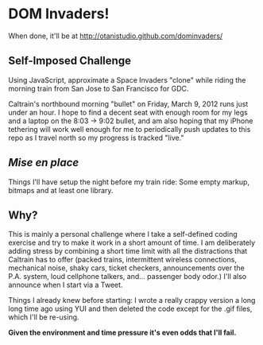 DOM Invaders!
=============
When done, it'll be at http://otanistudio.github.com/dominvaders/

Self-Imposed Challenge
----------------------
Using JavaScript, approximate a Space Invaders "clone" while riding the morning train from San Jose to San Francisco for GDC. 

Caltrain's northbound morning "bullet" on Friday, March 9, 2012 runs just under an hour. I hope to find a decent seat with enough room for my legs and a laptop on the 8:03 &rarr; 9:02 bullet, and am also hoping that my iPhone tethering will work well enough for me to periodically push updates to this repo as I travel north so my progress is tracked "live."

*Mise en place*
---------------
Things I'll have setup the night before my train ride: Some empty markup, bitmaps and at least one library.

Why?
----
This is mainly a personal challenge where I take a self-defined coding exercise and try to make it work in a short amount of time. I am deliberately adding stress by combining a short time limit with all the distractions that Caltrain has to offer (packed trains, intermittent wireless connections, mechanical noise, shaky cars, ticket checkers, announcements over the P.A. system, loud cellphone talkers, and... passenger body odor.) I'll also announce when I start via a Tweet.

Things I already knew before starting: I wrote a really crappy version a long long time ago using YUI and then deleted the code except for the .gif files, which I'll be re-using.

**Given the environment and time pressure it's even odds that I'll fail.**
